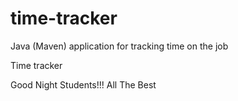 # time-tracker
Java (Maven) application for tracking time on the job

Time tracker

Good Night Students!!!
All The Best
